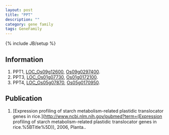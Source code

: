 ```yaml
---
layout: post
title: "PPT"
description: ""
category: gene family
tags: GeneFamily
---
```

{% include JB/setup %}

## Information
1. PPT1, [LOC_Os09g12600](http://rice.plantbiology.msu.edu/cgi-bin/ORF_infopage.cgi?orf=LOC_Os09g12600), [Os09g0297400](http://rapdb.dna.affrc.go.jp/viewer/gbrowse_details/irgsp1?name=Os09g0297400).
2. PPT3, [LOC_Os01g07730](http://rice.plantbiology.msu.edu/cgi-bin/ORF_infopage.cgi?orf=LOC_Os01g07730), [Os01g0172100](http://rapdb.dna.affrc.go.jp/viewer/gbrowse_details/irgsp1?name=Os01g0172100).
3. PPT4, [LOC_Os05g07870](http://rice.plantbiology.msu.edu/cgi-bin/ORF_infopage.cgi?orf=LOC_Os05g07870), [Os05g0170950](http://rapdb.dna.affrc.go.jp/viewer/gbrowse_details/irgsp1?name=Os05g0170950).

## Publication
1. [Expression profiling of starch metabolism-related plastidic translocator genes in rice.](http://www.ncbi.nlm.nih.gov/pubmed?term=(Expression profiling of starch metabolism-related plastidic translocator genes in rice.%5BTitle%5D)), 2006, Planta..


